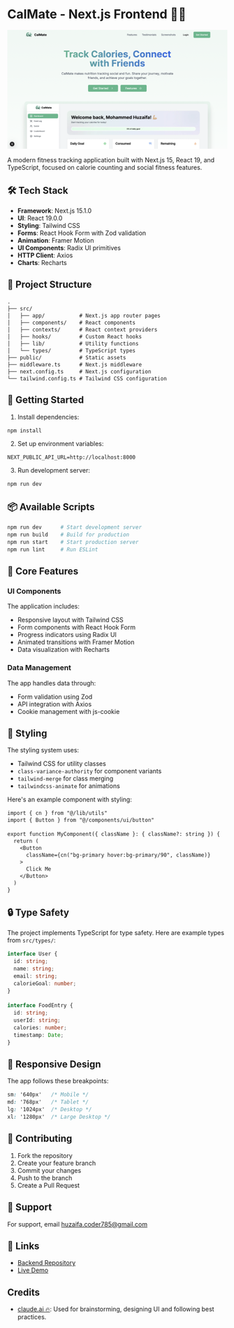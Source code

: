 # CalMate - Next.js Frontend 🏃‍♂️

<img src="public/images/landing.png" alt="CalMate Dashboard Preview" />

A modern fitness tracking application built with Next.js 15, React 19, and TypeScript, focused on calorie counting and social fitness features.

## 🛠️ Tech Stack

- **Framework**: Next.js 15.1.0
- **UI**: React 19.0.0
- **Styling**: Tailwind CSS
- **Forms**: React Hook Form with Zod validation
- **Animation**: Framer Motion
- **UI Components**: Radix UI primitives
- **HTTP Client**: Axios
- **Charts**: Recharts

## 📁 Project Structure

```
.
├── src/
│   ├── app/           # Next.js app router pages
│   ├── components/    # React components
│   ├── contexts/      # React context providers
│   ├── hooks/         # Custom React hooks
│   ├── lib/           # Utility functions
│   └── types/         # TypeScript types
├── public/            # Static assets
├── middleware.ts      # Next.js middleware
├── next.config.ts     # Next.js configuration
└── tailwind.config.ts # Tailwind CSS configuration
```

## 🚀 Getting Started

1. Install dependencies:
```bash
npm install
```

2. Set up environment variables:
```env
NEXT_PUBLIC_API_URL=http://localhost:8000
```

3. Run development server:
```bash
npm run dev
```

## 📦 Available Scripts

```bash
npm run dev      # Start development server
npm run build    # Build for production
npm run start    # Start production server
npm run lint     # Run ESLint
```

## 🔧 Core Features

### UI Components
The application includes:
- Responsive layout with Tailwind CSS
- Form components with React Hook Form
- Progress indicators using Radix UI
- Animated transitions with Framer Motion
- Data visualization with Recharts

### Data Management
The app handles data through:
- Form validation using Zod
- API integration with Axios
- Cookie management with js-cookie

## 🎨 Styling

The styling system uses:
- Tailwind CSS for utility classes
- `class-variance-authority` for component variants
- `tailwind-merge` for class merging
- `tailwindcss-animate` for animations

Here's an example component with styling:
```tsx
import { cn } from "@/lib/utils"
import { Button } from "@/components/ui/button"

export function MyComponent({ className }: { className?: string }) {
  return (
    <Button 
      className={cn("bg-primary hover:bg-primary/90", className)}
    >
      Click Me
    </Button>
  )
}
```

## 🔒 Type Safety

The project implements TypeScript for type safety. Here are example types from `src/types/`:

```typescript
interface User {
  id: string;
  name: string;
  email: string;
  calorieGoal: number;
}

interface FoodEntry {
  id: string;
  userId: string;
  calories: number;
  timestamp: Date;
}
```

## 📱 Responsive Design

The app follows these breakpoints:
```css
sm: '640px'   /* Mobile */
md: '768px'   /* Tablet */
lg: '1024px'  /* Desktop */
xl: '1280px'  /* Large Desktop */
```

## 🤝 Contributing

1. Fork the repository
2. Create your feature branch
3. Commit your changes
4. Push to the branch
5. Create a Pull Request

## 📮 Support

For support, email [huzaifa.coder785@gmail.com](mailto:huzaifa.coder785@gmail.com)

## 🔗 Links

- [Backend Repository](https://github.com/Huzaifa785/calmate-backend)
- [Live Demo](https://calmate-app.vercel.app)

## Credits

- [claude.ai 🔥](https://claude.ai/): Used for brainstorming, designing UI and following best practices.
